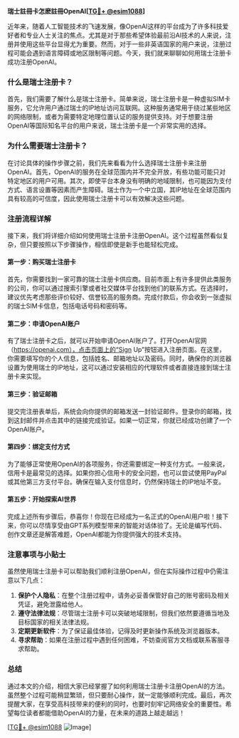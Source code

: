 **瑞士註冊卡怎麽註冊OpenAI[[TG💪+ @esim1088](https://t.me/s/esim1088)]**

近年来，随着人工智能技术的飞速发展，像OpenAI这样的平台成为了许多科技爱好者和专业人士关注的焦点。尤其是对于那些希望体验最前沿AI技术的人来说，注册并使用这些平台显得尤为重要。然而，对于一些非英语国家的用户来说，注册过程可能会遇到语言障碍或地区限制等问题。今天，我们就来聊聊如何用瑞士注册卡成功注册OpenAI。

### 什么是瑞士注册卡？

首先，我们需要了解什么是瑞士注册卡。简单来说，瑞士注册卡是一种虚拟SIM卡服务，它允许用户通过瑞士的IP地址访问互联网。这种服务通常用于绕过某些地区的网络限制，或者为需要特定地理位置认证的服务提供支持。对于想要注册OpenAI等国际知名平台的用户来说，瑞士注册卡是一个非常实用的选择。

### 为什么需要瑞士注册卡？

在讨论具体的操作步骤之前，我们先来看看为什么选择瑞士注册卡来注册OpenAI。首先，OpenAI的服务在全球范围内并不完全开放，有些功能可能只对特定地区的用户可用。其次，即使平台本身没有明确的地域限制，也可能因为支付方式、语言设置等因素而产生障碍。瑞士作为一个中立国，其IP地址在全球范围内具有较高的可信度，因此使用瑞士注册卡可以有效解决这些问题。

### 注册流程详解

接下来，我们将详细介绍如何使用瑞士注册卡注册OpenAI。这个过程虽然看似复杂，但只要按照以下步骤操作，相信即使是新手也能轻松完成。

#### 第一步：购买瑞士注册卡

首先，你需要找到一家可靠的瑞士注册卡供应商。目前市面上有许多提供此类服务的公司，你可以通过搜索引擎或者社交媒体平台找到他们的联系方式。在选择时，建议优先考虑那些评价较好、信誉较高的服务商。完成付款后，你会收到一张虚拟的瑞士SIM卡信息，包括电话号码和密码等。

#### 第二步：申请OpenAI账户

有了瑞士注册卡之后，就可以开始申请OpenAI账户了。打开OpenAI官网（https://openai.com），点击页面上的“Sign Up”按钮进入注册页面。在这里，你需要填写你的个人信息，包括姓名、邮箱地址以及密码。同时，确保你的浏览器设置为使用瑞士的IP地址，这可以通过安装相应的代理软件或者直接连接到瑞士注册卡来实现。

#### 第三步：验证邮箱

提交完注册表单后，系统会向你提供的邮箱发送一封验证邮件。登录你的邮箱，找到这封邮件并点击其中的链接完成验证。如果一切正常，你就已经成功创建了一个OpenAI账户。

#### 第四步：绑定支付方式

为了能够正常使用OpenAI的各项服务，你还需要绑定一种支付方式。一般来说，信用卡是最常见的选择。如果你担心信用卡的安全问题，也可以尝试使用PayPal或其他第三方支付平台。确保在输入支付信息时，仍然保持瑞士的IP地址不变。

#### 第五步：开始探索AI世界

完成上述所有步骤后，恭喜你！你现在已经成为一名正式的OpenAI用户啦！接下来，你可以尽情享受由GPT系列模型带来的智能对话体验了。无论是编写代码、创作文章还是解答难题，OpenAI都能为你提供强大的技术支持。

### 注意事项与小贴士

虽然使用瑞士注册卡可以帮助我们顺利注册OpenAI，但在实际操作过程中仍需注意以下几点：

1. **保护个人隐私**：在整个注册过程中，请务必妥善保管好自己的账号密码及相关凭证，避免泄露给他人。
2. **遵守法律法规**：尽管瑞士注册卡可以突破地域限制，但我们依然要遵循当地及目标国家的相关法律法规。
3. **定期更新软件**：为了保证最佳体验，记得及时更新操作系统及浏览器版本。
4. **寻求帮助**：如果在注册过程中遇到任何困难，不妨查阅官方文档或联系客服寻求帮助。

### 总结

通过本文的介绍，相信大家已经掌握了如何利用瑞士注册卡注册OpenAI的方法。虽然整个过程可能稍显繁琐，但只要耐心操作，就一定能够顺利完成。最后，再次提醒大家，在享受高科技带来的便利的同时，也要时刻牢记网络安全的重要性。希望每位读者都能借助OpenAI的力量，在未来的道路上越走越远！

[[TG💪+ @esim1088](https://t.me/s/esim1088) ![Image](https://i.postimg.cc/4NQfJmqS/Snipaste-2025-05-13-00-14-12.png)]